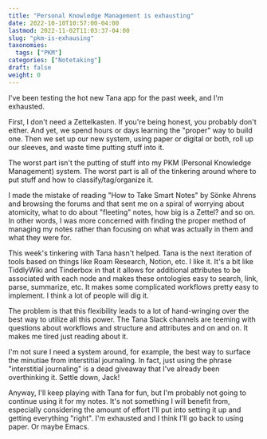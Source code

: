```yaml
---
title: "Personal Knowledge Management is exhausting"
date: 2022-10-10T10:57:00-04:00
lastmod: 2022-11-02T11:03:37-04:00
slug: "pkm-is-exhausing"
taxonomies:
  tags: ["PKM"]
categories: ["Notetaking"]
draft: false
weight: 0
---
```


I've been testing the hot new Tana app for the past week, and I'm exhausted.

First, I don't need a Zettelkasten. If you're being honest, you probably don't either. And yet, we spend hours or days learning the "proper" way to build one. Then we set up our new system, using paper or digital or both, roll up our sleeves, and waste time putting stuff into it.

The worst part isn't the putting of stuff into my PKM (Personal Knowledge Management) system. The worst part is all of the tinkering around where to put stuff and how to classify/tag/organize it.

I made the mistake of reading "How to Take Smart Notes" by Sönke Ahrens and browsing the forums and that sent me on a spiral of worrying about atomicity, what to do about "fleeting" notes, how big is a Zettel? and so on. In other words, I was more concerned with finding the proper method of managing my notes rather than focusing on what was actually in them and what they were for.

This week's tinkering with Tana hasn't helped. Tana is the next iteration of tools based on things like Roam Research, Notion, etc. I like it. It's a bit like TiddlyWiki and Tinderbox in that it allows for additional attributes to be associated with each node and makes these ontologies easy to search, link, parse, summarize, etc. It makes some complicated workflows pretty easy to implement. I think a lot of people will dig it.

The problem is that this flexibility leads to a lot of hand-wringing over the best way to utilize all this power. The Tana Slack channels are teeming with questions about workflows and structure and attributes and on and on. It makes me tired just reading about it.

I'm not sure I need a system around, for example, the best way to surface the minutiae from interstitial journaling. In fact, just using the phrase "interstitial journaling" is a dead giveaway that I've already been overthinking it. Settle down, Jack!

Anyway, I'll keep playing with Tana for fun, but I'm probably not going to continue using it for my notes. It's not something I will benefit from, especially considering the amount of effort I'll put into setting it up and getting everything "right". I'm exhausted and I think I'll go back to using paper. Or maybe Emacs.


[//]: # "Exported with love from a post written in Org mode"
[//]: # "- https://github.com/kaushalmodi/ox-hugo"